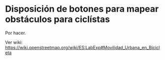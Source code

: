 # Disposición de botones para mapear obstáculos para ciclístas



Por hacer.



Ver wiki: https://wiki.openstreetmap.org/wiki/ES:LabExp#Movilidad_Urbana_en_Bicicleta